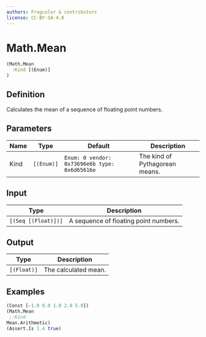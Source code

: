 ```yaml
---
authors: Fragcolor & contributors
license: CC-BY-SA-4.0
---
```



# Math.Mean

```clojure
(Math.Mean
  :Kind [(Enum)]
)
```


## Definition

Calculates the mean of a sequence of floating point numbers.


## Parameters

| Name | Type | Default | Description |
|------|------|---------|-------------|
| Kind | `[(Enum)]` | `Enum: 0 vendor: 0x73696e6b type: 0x6d65616e` | The kind of Pythagorean means. |


## Input

| Type | Description |
|------|-------------|
| `[(Seq [(Float)])]` | A sequence of floating point numbers. |


## Output

| Type | Description |
|------|-------------|
| `[(Float)]` | The calculated mean. |


## Examples

```clojure
(Const [-1.0 0.0 1.0 2.0 5.0])
(Math.Mean
 ;:Kind
Mean.Arithmetic)
(Assert.Is 1.4 true)
```
